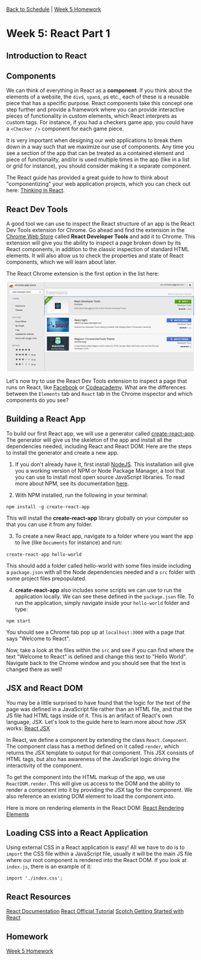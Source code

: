 [Back to Schedule](../schedule.md) | [Week 5 Homework](../homeworks/05.md)

# Week 5: React Part 1

## Introduction to React

## Components

We can think of everything in React as a **component**. If you think about the elements of a website, the `div`s, `span`s, `p`s etc., each of these is a reusable piece that has a specific purpose. React components take this concept one step further and provide a framework where you can provide interactive pieces of functionality in custom elements, which React interprets as custom tags. For instance, if you had a checkers game app, you could have a `<Checker />` component for each game piece.

It is very important when designing our web applications to break them down in a way such that we maximize our use of components. Any time you see a section of the app that can be treated as a contained element and piece of functionality, and/or is used multiple times in the app (like in a list or grid for instance), you should consider making it a separate component.

The React guide has provided a great guide to how to think about "componentizing" your web application projects, which you can check out here: [Thinking in React](https://reactjs.org/docs/thinking-in-react.html).

## React Dev Tools

A good tool we can use to inspect the React structure of an app is the React Dev Tools extension for Chrome. Go ahead and find the extension in the [Chrome Web Store](https://chrome.google.com/webstore/) called **React Developer Tools** and add it to Chrome. This extension will give you the ability to inspect a page broken down by its React components, in addition to the classic inspection of standard HTML elements. It will also allow us to check the properties and state of React components, which we will learn about later.

The React Chrome extension is the first option in the list here:

![React Chrome Extension](../images/05/react-developer-tools.png)

Let's now try to use the React Dev Tools extension to inspect a page that runs on React, like [Facebook](https://www.facebook.com) or [Codeacademy](https://www.codeacademy.com). What are the differences between the `Elements` tab and `React` tab in the Chrome inspector and which components do you see?

## Building a React App

To build our first React app, we will use a generator called [create-react-app](https://github.com/facebookincubator/create-react-app). The generator will give us the skeleton of the app and install all the dependencies needed, including React and React DOM. Here are the steps to install the generator and create a new app.

1. If you don't already have it, first install [NodeJS](https://nodejs.org/en/). This installation will give you a working version of NPM or Node Package Manager, a tool that you can use to install most open source JavaScript libraries. To read more about NPM, see its documentation [here](https://docs.npmjs.com/getting-started/what-is-npm).

2. With NPM installed, run the following in your terminal:

```
npm install -g create-react-app
```

This will install the **create-react-app** library globally on your computer so that you can use it from any folder.

3. To create a new React app, navigate to a folder where you want the app to live (like `Documents` for instance) and run:

`create-react-app hello-world`

This should add a folder called hello-world with some files inside including a `package.json` with all the Node dependencies needed and a `src` folder with some project files prepopulated.

4. **create-react-app** also includes some scripts we can use to run the application locally. We can see these defined in the `package.json` file. To run the application, simply navigate inside your `hello-world` folder and type:

```
npm start
```

You should see a Chrome tab pop up at `localhost:3000` with a page that says "Welcome to React".

Now, take a look at the files within the `src` and see if you can find where the text "Welcome to React" is defined and change this text to "Hello World". Navigate back to the Chrome window and you should see that the text is changed there as well!

## JSX and React DOM

You may be a little surprised to have found that the logic for the text of the page was defined in a JavaScript file rather than an HTML file, and that the JS file had HTML tags inside of it. This is an artifact of React's own language, JSX. Let's look to the guide here to learn more about how JSX works: [React JSX](https://reactjs.org/docs/introducing-jsx.html)

In React, we define a component by extending the class `React.Component`. The component class has a method defined on it called `render`, which returns the JSX template to output for that component. This JSX consists of HTML tags, but also has awareness of the JavaScript logic driving the interactivity of the component.

To get the component into the HTML markup of the app, we use `ReactDOM.render`. This will give us access to the DOM and the ability to render a component into it by providing the JSX tag for the component. We also reference an existing DOM element to load the component into.

Here is more on rendering elements in the React DOM: [React Rendering Elements](https://reactjs.org/docs/rendering-elements.html)

## Loading CSS into a React Application

Using external CSS in a React application is easy! All we have to do is to `import` the CSS file within a JavaScript file, usually it will be the main JS file where our root component is rendered into the React DOM. If you look at `index.js`, there is an example of it:

```
import './index.css';
```

## React Resources

[React Documentation](https://reactjs.org/docs/hello-world.html)
[React Official Tutorial](https://reactjs.org/tutorial/tutorial.html)
[Scotch Getting Started with React](https://scotch.io/tutorials/learning-react-getting-started-and-concepts)

## Homework

[Week 5 Homework](../homeworks/05.md)
